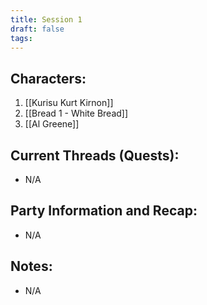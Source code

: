 ```yaml
---
title: Session 1
draft: false
tags:
---
```

## Characters:

1. [[Kurisu Kurt Kirnon]]
2. [[Bread 1 - White Bread]]
3. [[Al Greene]]

## Current Threads (Quests):
- N/A

## Party Information and Recap:
- N/A

## Notes:
- N/A